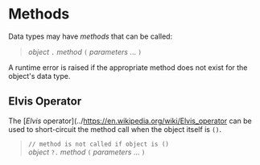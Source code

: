 Methods
=======

Data types may have _methods_ that can be called:

> _object_ `.` _method_ `(` _parameters_ ... `)`

A runtime error is raised if the appropriate method does not exist for the object's data type.


Elvis Operator
--------------

The [_Elvis_ operator](../https://en.wikipedia.org/wiki/Elvis_operator can be used to short-circuit
the method call when the object itself is `()`.

> `// method is not called if object is ()`  
> _object_ `?.` _method_ `(` _parameters_ ... `)`
